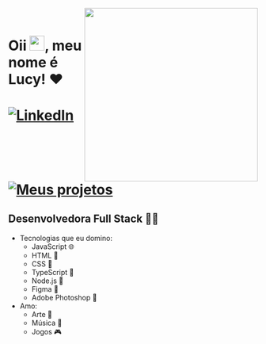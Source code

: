 <img align="right" src="https://i.postimg.cc/mggT5RbF/7d25c79f-7af5-4456-bd04-e2ad42b6e663-removebg-preview.png" width="350px"><br />
<h1 align="left">Oii <img src="https://raw.githubusercontent.com/kaueMarques/kaueMarques/master/hi.gif" height="30px">, meu nome é Lucy! ❤️<h1>
<a href="https://www.linkedin.com/in/lucylimasantos/">
  <img src="https://img.shields.io/badge/LinkedIn-Connect-blue?style=flat-square&logo=linkedin" alt="LinkedIn" />
</a>
<a href="https://lucylima.github.io">
  <img src="https://img.shields.io/badge/Meus%20Projetos-Visitar-ff69b4" alt="Meus projetos" />
</a>
  
## Desenvolvedora Full Stack 👩‍💻
- Tecnologias que eu domino:
  - JavaScript 🌐
  - HTML 📄
  - CSS 🎨
  - TypeScript 🚀
  - Node.js 🌟
  - Figma 🎨
  - Adobe Photoshop 📸
- Amo:
  - Arte 🎨
  - Música 🎵
  - Jogos 🎮
  
